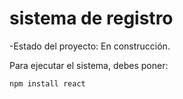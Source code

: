 <h1>sistema de registro</h1>

-Estado del proyecto: En construcción.

Para ejecutar el sistema, debes poner:

```npm install react```
